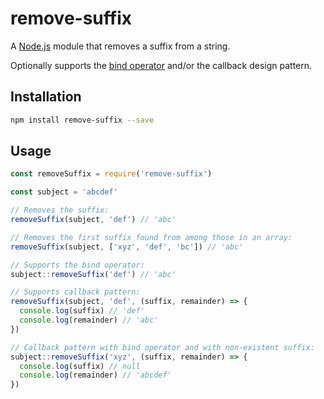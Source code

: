 # remove-suffix

A [Node.js](https://nodejs.org/) module that removes a suffix from a string.

Optionally supports the [bind operator](https://github.com/tc39/proposal-bind-operator) and/or the callback design pattern.

## Installation

```bash
npm install remove-suffix --save
```

## Usage

```javascript
const removeSuffix = require('remove-suffix')

const subject = 'abcdef'

// Removes the suffix:
removeSuffix(subject, 'def') // 'abc'

// Removes the first suffix found from among those in an array:
removeSuffix(subject, ['xyz', 'def', 'bc']) // 'abc'

// Supports the bind operator:
subject::removeSuffix('def') // 'abc'

// Supports callback pattern:
removeSuffix(subject, 'def', (suffix, remainder) => {
  console.log(suffix) // 'def'
  console.log(remainder) // 'abc'
})

// Callback pattern with bind operator and with non-existent suffix:
subject::removeSuffix('xyz', (suffix, remainder) => {
  console.log(suffix) // null
  console.log(remainder) // 'abcdef'
})
```
